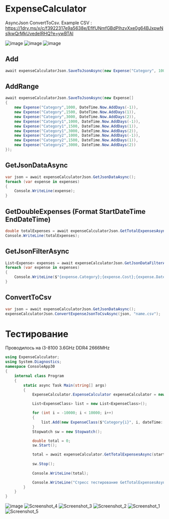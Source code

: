 # ExpenseCalculator
AsyncJson ConvertToCsv.
Example CSV : https://1drv.ms/x/c/f3922317e9a5638e/EflfUNmfGBdPlhzvXxe0g64BJxpwNsIkwQrMkUvedeIRHQ?e=ywBTAI

![image](https://github.com/user-attachments/assets/344949c8-becb-427d-a1b8-2d6da798801f)
![image](https://github.com/user-attachments/assets/98642a32-6d24-4737-8976-c46139502c4f)
![image](https://github.com/user-attachments/assets/51451c27-1ee0-42ab-aacd-e003f9c3facb)


## Add
```C# 
await expenseCalculatorJson.SaveToJsonAsync(new Expense("Category", 1000, DateTime.Now.AddDays(-1)));
```
## AddRange
```C# 
await expenseCalculatorJson.SaveToJsonAsync(new Expense[]
{
    new Expense("Category",1000, DateTime.Now.AddDays(-1)),
    new Expense("Category",1500, DateTime.Now.AddDays(1)),
    new Expense("Category",3000, DateTime.Now.AddDays(2)),
    new Expense("Category1",1000, DateTime.Now.AddDays(-1)),
    new Expense("Category1",1500, DateTime.Now.AddDays(1)),
    new Expense("Category1",3000, DateTime.Now.AddDays(2)),
    new Expense("Category2",1000, DateTime.Now.AddDays(-1)),
    new Expense("Category2",1500, DateTime.Now.AddDays(1)),
    new Expense("Category2",3000, DateTime.Now.AddDays(2))
});
```
## GetJsonDataAsync
```C# 
var json = await expenseCalculatorJson.GetJsonDataAsync();
foreach (var expense in expenses)
{
    Console.WriteLine(expense);
}
```
## GetDoubleExpenses (Format StartDateTime EndDateTime)
```C# 
double totalExpenses = await expenseCalculatorJson.GetTotalExpensesAsync(DateTime.Now.AddHours(-1), DateTime.Now);
Console.WriteLine(totalExpenses);
```
## GetJsonFilterAsync
```C# 
List<Expense> expenses = await expenseCalculatorJson.GetJsonDataFilterAsync(category: "Category",startDate: DateTime.Now.AddDays(-1),endDate:DateTime.Now);
foreach (var expense in expenses)
{
    Console.WriteLine($"{expense.Category};{expense.Cost};{expense.DateTime:yyyy-MM-dd HH:mm:ss}");
}
```
## ConvertToCsv
```C# 
var json = await expenseCalculatorJson.GetJsonDataAsync();
expenseCalculatorJson.ConvertExpenseJsonToCsvAsync(json, "name.csv");
```

# Тестирование
Проводилось на i3-8100 3.6GHz DDR4 2666MHz
```C# 
using ExpenseCalculator;
using System.Diagnostics;
namespace ConsoleApp30
{
    internal class Program
    {
        static async Task Main(string[] args)
        {
            ExpenseCalculator.ExpenseCalculator expenseCalculator = new("fl.json");

            List<ExpenseClass> list = new List<ExpenseClass>();

            for (int i = -10000; i < 10000; i++)
            {
                list.Add(new ExpenseClass($"Category{i}", i, dateTime: DateTime.Now.AddDays(i)));
            }
            Stopwatch sw = new Stopwatch();

            double total = 0;
            sw.Start();

            total = await expenseCalculator.GetTotalExpensesAsync(startDate: DateTime.Now.AddDays(-500), endDate: DateTime.Now.AddDays(500));
            
            sw.Stop();
            
            Console.WriteLine(total);

            Console.WriteLine("Стресс тестирование GetTotalExpensesAsync 20000 объектов " + sw.ElapsedMilliseconds +"мс");
        }
    }
}
```
![image](https://github.com/user-attachments/assets/526ace1a-c635-4b7c-beac-5b70a2c73604)
![Screenshot_4](https://github.com/user-attachments/assets/aee8d1ab-48fc-4c5e-9cc2-f3a6c1c1a841)
![Screenshot_3](https://github.com/user-attachments/assets/9e87bf34-214e-45a5-90e8-57e41db61af7)
![Screenshot_2](https://github.com/user-attachments/assets/53872cc0-4a15-4037-a2a6-47a402b9272a)
![Screenshot_1](https://github.com/user-attachments/assets/36ae9da9-fb3b-4c3d-b4dd-6f118e2bcd99)
![Screenshot_5](https://github.com/user-attachments/assets/bb6fcd84-d444-4b82-9305-4fa9327b5f92)

